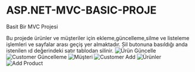 # ASP.NET-MVC-BASIC-PROJE

Basit Bir MVC Projesi

Bu projede ürünler ve müşteriler için ekleme,güncelleme,silme ve listeleme işlemleri ve sayfalar arası geçiş yer almaktadır. Sil butonuna basıldığı anda istenilen ıd değerindeki satır tablodan silinir.
![Ürün Güncelle](https://user-images.githubusercontent.com/111015033/226119348-b81ed18b-0150-4abb-b036-ddee95712d5e.png)
![Customer Güncelleme](https://user-images.githubusercontent.com/111015033/226119355-c76f537c-259a-410c-87a3-1871e1f10338.png)
![Müşteri](https://user-images.githubusercontent.com/111015033/226119359-969aa13c-0fb2-4f38-86d0-3c7088be6dd5.png)
![Customer Add](https://user-images.githubusercontent.com/111015033/226119360-ae3148ba-cb66-4acc-a949-4e27253eb67b.png)
![Ürünler](https://user-images.githubusercontent.com/111015033/226119362-35d52fbf-887f-41f1-ad46-c11cb2c9714b.png)
![Add Product](https://user-images.githubusercontent.com/111015033/226119365-be844b3f-c8e7-42e5-9588-f5685947927b.png)
